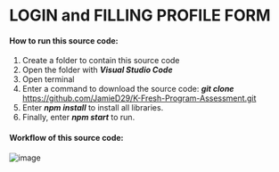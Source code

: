 # LOGIN and FILLING PROFILE  FORM

#### How to run this source code: 

1. Create a folder to contain this source code
2. Open the folder with ***Visual Studio Code***
3. Open terminal 
4. Enter a command to download the source code: ***git clone*** https://github.com/JamieD29/K-Fresh-Program-Assessment.git
5. Enter ***npm install*** to install all libraries.
6. Finally, enter ***npm start*** to run.

#### Workflow of this source code:

![image](https://user-images.githubusercontent.com/115157278/223704074-40ea6ce3-8488-456d-a3e4-1ec313788715.png)
